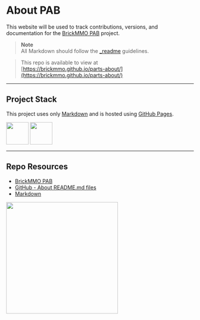 # About PAB

This website will be used to track contributions, versions, and documentation for the [BrickMMO PAB](https://pab.brickmmo.com/) project.

> **Note**  
> All Markdown should follow the [_readme](https://readme.codeadam.ca/) guidelines.

> This repo is available to view at  
> [https://brickmmo.github.io/parts-about/](https://brickmmo.github.io/parts-about/)

---

## Project Stack

This project uses only [Markdown](https://www.markdownguide.org/) and is hosted using [GitHub Pages](https://pages.github.com/).

<img src="https://console.codeadam.ca/api/image/github" width="60"> <img src="https://console.codeadam.ca/api/image/markdown" width="60">

---

## Repo Resources

- [BrickMMO PAB](https://pab.brickmmo.com/)
- [GitHub - About README.md files](https://docs.github.com/en/repositories/managing-your-repositorys-settings-and-features/customizing-your-repository/about-readmes)
- [Markdown](https://www.markdownguide.org/)

<a href="https://brickmmo.com">
<img src="https://brickmmo.com/images/brickmmo-logo-horizontal.jpg" width="300">
</a>
